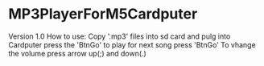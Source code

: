 # MP3PlayerForM5Cardputer

Version 1.0
How to use:
Copy '.mp3' files into sd card and pulg into Cardputer press the 'BtnGo' to play
for next song press 'BtnGo'
To vhange the volume press arrow up(;) and down(.)
